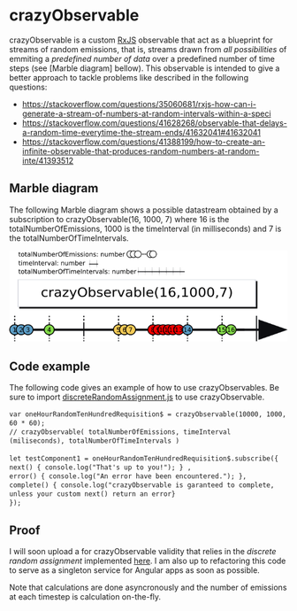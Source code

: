 # crazyObservable

crazyObservable is a custom [RxJS](https://rxjs-dev.firebaseapp.com/) observable that act as a blueprint for streams of random emissions, that is, streams drawn from *all possibilities* of emmiting a *predefined number of data* over a predefined number of time steps (see [Marble diagram] bellow). This observable is intended to give a better approach to tackle problems like described in the following questions:

  * https://stackoverflow.com/questions/35060681/rxjs-how-can-i-generate-a-stream-of-numbers-at-random-intervals-within-a-speci
  * https://stackoverflow.com/questions/41628268/observable-that-delays-a-random-time-everytime-the-stream-ends/41632041#41632041
  * https://stackoverflow.com/questions/41388199/how-to-create-an-infinite-observable-that-produces-random-numbers-at-random-inte/41393512
  
## Marble diagram

 The following Marble diagram shows a possible datastream obtained by a subscription to crazyObservable(16, 1000, 7) where 16 is the totalNumberOfEmissions, 1000 is the timeInterval (in milliseconds) and 7 is the totalNumberOfTimeIntervals.

![Marble diagram of brazyObservable](./crazyObservableMarbleDiagram.png)

## Code example

The following code gives an example of how to use crazyObservables. Be sure to import [discreteRandomAssignment.js](./discreteRandomAssignment.js) to use crazyObservable.

```
var oneHourRandomTenHundredRequisition$ = crazyObservable(10000, 1000, 60 * 60);
// crazyObservable( totalNumberOfEmissions, timeInterval (miliseconds), totalNumberOfTimeIntervals )

let testComponent1 = oneHourRandomTenHundredRequisition$.subscribe({
next() { console.log("That's up to you!"); } ,
error() { console.log("An error have been encountered."); },
complete() { console.log("crazyObservable is garanteed to complete, unless your custom next() return an error}
});
```

## Proof

I will soon upload a for crazyObservable validity that relies in the *discrete random assignment* implemented [here](./discreteRandomAssignment.js). I am also up to refactoring this code to serve as a singleton service for Angular apps as soon as possible.

Note that calculations are done asyncronously and the number of emissions at each timestep is calculation on-the-fly.


  
